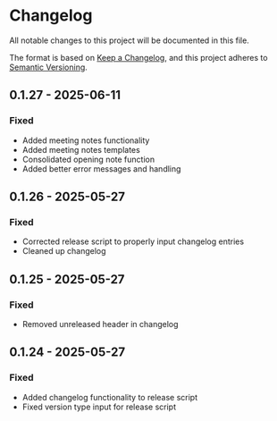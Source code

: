 # Changelog

All notable changes to this project will be documented in this file.

The format is based on [Keep a Changelog](https://keepachangelog.com/en/1.0.0/),
and this project adheres to [Semantic Versioning](https://semver.org/spec/v2.0.0.html).


## 0.1.27 - 2025-06-11

### Fixed
- Added meeting notes functionality
- Added meeting notes templates
- Consolidated opening note function
- Added better error messages and handling


## 0.1.26 - 2025-05-27

### Fixed
- Corrected release script to properly input changelog entries
- Cleaned up changelog


## 0.1.25 - 2025-05-27

### Fixed
- Removed unreleased header in changelog

## 0.1.24 - 2025-05-27

### Fixed
- Added changelog functionality to release script
- Fixed version type input for release script
